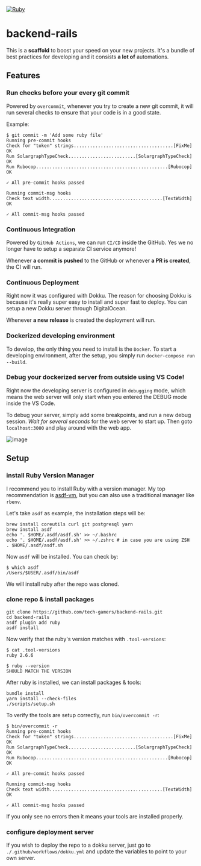 [![Ruby](https://github.com/robturtle/backend/workflows/Ruby/badge.svg)](https://github.com/robturtle/backend/actions?query=workflow%3ARuby)

# backend-rails

This is a **scaffold** to boost your speed on your new projects. It's a bundle of best practices for developing and it consists **a lot of** automations.

## Features

### Run checks before your every git commit

Powered by `overcommit`, whenever you try to create a new git commit, it will run several checks to ensure that your code is in a good state.

Example:

```shell
$ git commit -m 'Add some ruby file'
Running pre-commit hooks
Check for "token" strings.....................................[FixMe] OK
Run SolargraphTypeCheck.........................[SolargraphTypeCheck] OK
Run Rubocop.................................................[Rubocop] OK

✓ All pre-commit hooks passed

Running commit-msg hooks
Check text width..........................................[TextWidth] OK

✓ All commit-msg hooks passed
```

### Continuous Integration

Powered by `GitHub Actions`, we can run `CI/CD` inside the GitHub. Yes we no longer have to setup a separate CI service anymore!

Whenever **a commit is pushed** to the GitHub or whenever **a PR is created**, the CI will run.

### Continuous Deployment

Right now it was configured with Dokku. The reason for choosing Dokku is because it's really super easy to install and super fast to deploy. You can setup a new Dokku server through DigitalOcean.

Whenever **a new release** is created the deployment will run.

### Dockerized developing environment

To develop, the only thing you need to install is the `Docker`. To start a developing environment, after the setup, you simply run `docker-compose run --build`.

### Debug your dockerized server from outside using VS Code!

Right now the developing server is configured in `debugging` mode, which means the web server will only start when you entered the DEBUG mode inside the VS Code.

To debug your server, simply add some breakpoints, and run a new debug session. _Wait for several seconds_ for the web server to start up. Then goto `localhost:3000` and play around with the web app.

![image](https://user-images.githubusercontent.com/3524125/87491835-ff5e7680-c5fd-11ea-9c19-5e915d2563fc.png)

## Setup

### install Ruby Version Manager

I recommend you to install Ruby with a version manager. My top recommendation is [asdf-vm](https://asdf-vm.com/#/), but you can also use a traditional manager like `rbenv`.

Let's take `asdf` as example, the installation steps will be:

```
brew install coreutils curl git postgresql yarn
brew install asdf
echo '. $HOME/.asdf/asdf.sh' >> ~/.bashrc
echo '. $HOME/.asdf/asdf.sh' >> ~/.zshrc # in case you are using ZSH
. $HOME/.asdf/asdf.sh
```

Now `asdf` will be installed. You can check by:

```shell
$ which asdf
/Users/$USER/.asdf/bin/asdf
```

We will install ruby after the repo was cloned.

### clone repo & install packages

```
git clone https://github.com/tech-gamers/backend-rails.git
cd backend-rails
asdf plugin add ruby
asdf install
```

Now verify that the ruby's version matches with `.tool-versions`:

```shell
$ cat .tool-versions
ruby 2.6.6

$ ruby --version
SHOULD MATCH THE VERSION
```

After ruby is installed, we can install packages & tools:

```
bundle install
yarn install --check-files
./scripts/setup.sh
```

To verify the tools are setup correctly, run `bin/overcommit -r`:

```shell
$ bin/overcommit -r
Running pre-commit hooks
Check for "token" strings.....................................[FixMe] OK
Run SolargraphTypeCheck.........................[SolargraphTypeCheck] OK
Run Rubocop.................................................[Rubocop] OK

✓ All pre-commit hooks passed

Running commit-msg hooks
Check text width..........................................[TextWidth] OK

✓ All commit-msg hooks passed
```

If you only see no errors then it means your tools are installed properly.

### configure deployment server

If you wish to deploy the repo to a dokku server, just go to `./.github/workflows/dokku.yml` and update the variables to point to your own server.
